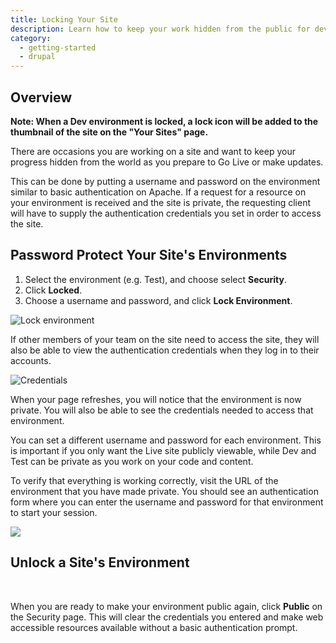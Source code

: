 ```yaml
---
title: Locking Your Site
description: Learn how to keep your work hidden from the public for development or updates.
category:
  - getting-started
  - drupal
---
```


## Overview
 **Note: When a Dev environment is locked, a lock icon will be added to the thumbnail of the site on the "Your Sites" page.**

There are occasions you are working on a site and want to keep your progress hidden from the world as you prepare to Go Live or make updates.

This can be done by putting a username and password on the environment similar to basic authentication on Apache. If a request for a resource on your environment is received and the site is private, the requesting client will have to supply the authentication credentials you set in order to access the site.

## Password Protect Your Site's Environments


1. Select the environment (e.g. Test), and choose select **Security**.
2. Click **Locked**.
3. Choose a username and password, and click **Lock Environment**.

![Lock environment](/source/docs/assets/images/desk_images/305964)

If other members of your team on the site need to access the site, they will also be able to view the authentication credentials when they log in to their accounts.

![Credentials](/source/docs/assets/images/desk_images/305968)

When your page refreshes, you will notice that the environment is now private. You will also be able to see the credentials needed to access that environment.

You can set a different username and password for each environment. This is important if you only want the Live site publicly viewable, while Dev and Test can be private as you work on your code and content.


To verify that everything is working correctly, visit the URL of the environment that you have made private. You should see an authentication form where you can enter the username and password for that environment to start your session.  

 ![](/source/docs/assets/images/desk_images/62465)
## Unlock a Site's Environment

 


When you are ready to make your environment public again, click **Public** on the Security page. This will clear the credentials you entered and make web accessible resources available without a basic authentication prompt.
